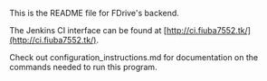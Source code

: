 This is the README file for FDrive's backend.

The Jenkins CI interface can be found at [http://ci.fiuba7552.tk/](http://ci.fiuba7552.tk/).

Check out configuration_instructions.md for documentation on the commands needed to run this program.
